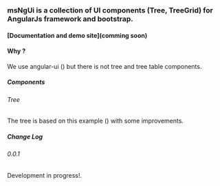 ### msNgUi is a collection of UI components (Tree, TreeGrid) for AngularJs framework and bootstrap.

#### [Documentation and demo site](comming soon)

#### Why ?
We use angular-ui () but there is not tree and tree table components.

##### Components

###### Tree
The tree is based on this example () with some improvements.
##### Change Log
###### 0.0.1
Development in progress!.
